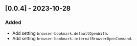 ## [0.0.4] - 2023-10-28

### Added

- Add setting `browser-bookmark.defaultOpenWith`.
- Add setting `browser-bookmark.internalBrowserOpenCommand`.